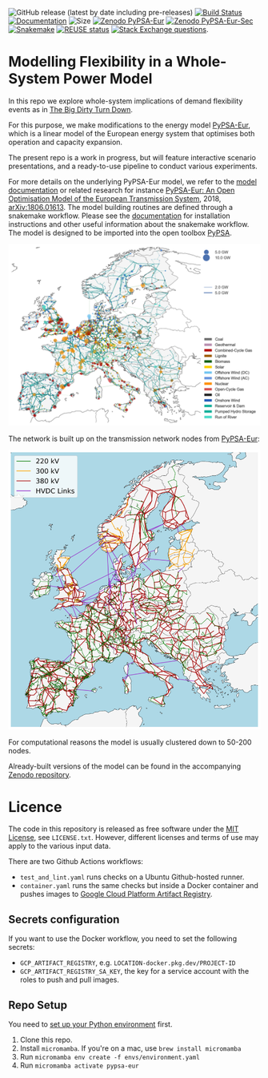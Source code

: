
<!--
SPDX-FileCopyrightText: 2017-2023 The PyPSA-Eur Authors
SPDX-License-Identifier: CC-BY-4.0
-->

![GitHub release (latest by date including pre-releases)](https://img.shields.io/github/v/release/pypsa/pypsa-eur?include_prereleases)
[![Build Status](https://github.com/pypsa/pypsa-eur/actions/workflows/ci.yaml/badge.svg)](https://github.com/PyPSA/pypsa-eur/actions)
[![Documentation](https://readthedocs.org/projects/pypsa-eur/badge/?version=latest)](https://pypsa-eur.readthedocs.io/en/latest/?badge=latest)
![Size](https://img.shields.io/github/repo-size/pypsa/pypsa-eur)
[![Zenodo PyPSA-Eur](https://zenodo.org/badge/DOI/10.5281/zenodo.3520874.svg)](https://doi.org/10.5281/zenodo.3520874)
[![Zenodo PyPSA-Eur-Sec](https://zenodo.org/badge/DOI/10.5281/zenodo.3938042.svg)](https://doi.org/10.5281/zenodo.3938042)
[![Snakemake](https://img.shields.io/badge/snakemake-≥5.0.0-brightgreen.svg?style=flat)](https://snakemake.readthedocs.io)
[![REUSE status](https://api.reuse.software/badge/github.com/pypsa/pypsa-eur)](https://api.reuse.software/info/github.com/pypsa/pypsa-eur)
[![Stack Exchange questions](https://img.shields.io/stackexchange/stackoverflow/t/pypsa)](https://stackoverflow.com/questions/tagged/pypsa).

# Modelling Flexibility in a Whole-System Power Model

In this repo we explore whole-system implications of demand flexibility events as in [The Big Dirty Turn Down](https://www.centrefornetzero.org/work/energy-flexibility-domestic-research-octopus-energy/).

For this purpose, we make modifications to the energy model [PyPSA-Eur](github.com/pypsa/pypsa-eur), which is a linear model of the European energy system that optimises both operation and capacity expansion.

The present repo is a work in progress, but will feature interactive scenario presentations, and a ready-to-use pipeline to conduct various experiments.

For more details on the underlying PyPSA-Eur model, we refer to the [model documentation](https://pypsa-eur.readthedocs.io) or related research for instance [PyPSA-Eur: An Open Optimisation Model of the European Transmission System](https://arxiv.org/abs/1806.01613), 2018, [arXiv:1806.01613](https://arxiv.org/abs/1806.01613). The model building routines are defined through a snakemake workflow.  Please see the [documentation](https://pypsa-eur.readthedocs.io/) for installation instructions and other useful information about the snakemake workflow. The model is designed to be imported into the open toolbox [PyPSA](https://github.com/PyPSA/PyPSA).

![PyPSA-Eur Grid Model](doc/img/elec.png)

The network is built up on the transmission network nodes from [PyPSA-Eur](https://github.com/PyPSA/pypsa-eur):

![network diagram](https://github.com/PyPSA/pypsa-eur/blob/master/doc/img/base.png?raw=true)

For computational reasons the model is usually clustered down
to 50-200 nodes.

Already-built versions of the model can be found in the accompanying [Zenodo
repository](https://doi.org/10.5281/zenodo.3601881).

# Licence

The code in this repository is released as free software under the [MIT License](https://opensource.org/licenses/MIT), see `LICENSE.txt`.  However, different licenses and terms of use may apply to the various input data.

There are two Github Actions workflows:

* `test_and_lint.yaml` runs checks on a Ubuntu Github-hosted runner.
* `container.yaml` runs the same checks but inside a Docker container and pushes images to [Google Cloud Platform Artifact Registry](https://cloud.google.com/artifact-registry).

## Secrets configuration

If you want to use the Docker workflow, you need to set the following secrets:

* `GCP_ARTIFACT_REGISTRY`, e.g. `LOCATION-docker.pkg.dev/PROJECT-ID`
* `GCP_ARTIFACT_REGISTRY_SA_KEY`, the key for a service account with the roles to push and pull images.

## Repo Setup

You need to [set up your Python environment](https://docs.google.com/document/d/1Tg0eKalqOp-IJEeH7aShc9fYF5zn95H6jxEk25BLLUE/) first.

1. Clone this repo.
2. Install `micromamba`. If you're on a mac, use `brew install micromamba`
3. Run `micromamba env create -f envs/environment.yaml`
4. Run `micromamba activate pypsa-eur`
